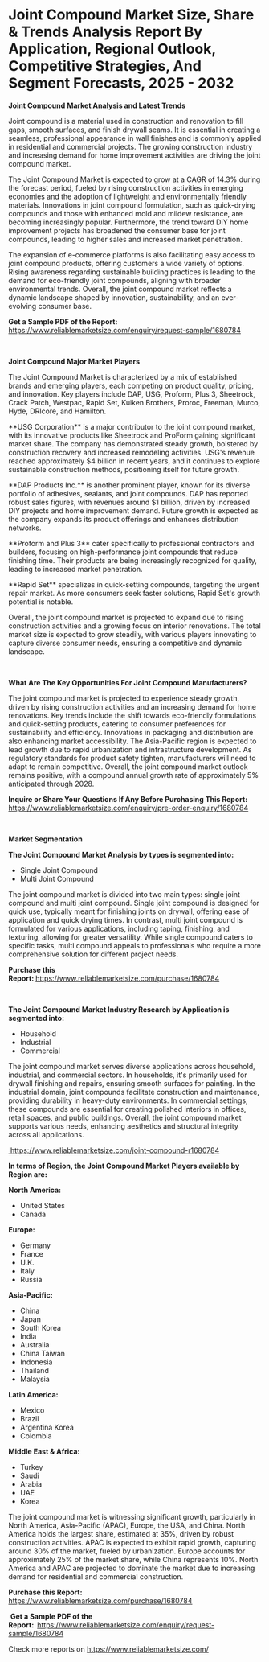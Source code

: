 <p><h1>Joint Compound Market Size, Share & Trends Analysis Report By Application, Regional Outlook, Competitive Strategies, And Segment Forecasts, 2025 - 2032</h1></p><p><strong>Joint Compound Market Analysis and Latest Trends</strong></p>
<p><p>Joint compound is a material used in construction and renovation to fill gaps, smooth surfaces, and finish drywall seams. It is essential in creating a seamless, professional appearance in wall finishes and is commonly applied in residential and commercial projects. The growing construction industry and increasing demand for home improvement activities are driving the joint compound market.</p><p>The Joint Compound Market is expected to grow at a CAGR of 14.3% during the forecast period, fueled by rising construction activities in emerging economies and the adoption of lightweight and environmentally friendly materials. Innovations in joint compound formulation, such as quick-drying compounds and those with enhanced mold and mildew resistance, are becoming increasingly popular. Furthermore, the trend toward DIY home improvement projects has broadened the consumer base for joint compounds, leading to higher sales and increased market penetration.</p><p>The expansion of e-commerce platforms is also facilitating easy access to joint compound products, offering customers a wide variety of options. Rising awareness regarding sustainable building practices is leading to the demand for eco-friendly joint compounds, aligning with broader environmental trends. Overall, the joint compound market reflects a dynamic landscape shaped by innovation, sustainability, and an ever-evolving consumer base.</p></p>
<p><strong>Get a Sample PDF of the Report:&nbsp;</strong> <a href="https://www.reliablemarketsize.com/enquiry/request-sample/1680784?utm_campaign=3114&utm_medium=2&utm_source=Github&utm_content=ia&utm_term=30032025&utm_id=joint-compound">https://www.reliablemarketsize.com/enquiry/request-sample/1680784</a></p>
<p>&nbsp;</p>
<p><strong>Joint Compound Major Market Players</strong></p>
<p><p>The Joint Compound Market is characterized by a mix of established brands and emerging players, each competing on product quality, pricing, and innovation. Key players include DAP, USG, Proform, Plus 3, Sheetrock, Crack Patch, Westpac, Rapid Set, Kuiken Brothers, Proroc, Freeman, Murco, Hyde, DRIcore, and Hamilton. </p><p>**USG Corporation** is a major contributor to the joint compound market, with its innovative products like Sheetrock and ProForm gaining significant market share. The company has demonstrated steady growth, bolstered by construction recovery and increased remodeling activities. USG's revenue reached approximately $4 billion in recent years, and it continues to explore sustainable construction methods, positioning itself for future growth.</p><p>**DAP Products Inc.** is another prominent player, known for its diverse portfolio of adhesives, sealants, and joint compounds. DAP has reported robust sales figures, with revenues around $1 billion, driven by increased DIY projects and home improvement demand. Future growth is expected as the company expands its product offerings and enhances distribution networks.</p><p>**Proform and Plus 3** cater specifically to professional contractors and builders, focusing on high-performance joint compounds that reduce finishing time. Their products are being increasingly recognized for quality, leading to increased market penetration. </p><p>**Rapid Set** specializes in quick-setting compounds, targeting the urgent repair market. As more consumers seek faster solutions, Rapid Set's growth potential is notable. </p><p>Overall, the joint compound market is projected to expand due to rising construction activities and a growing focus on interior renovations. The total market size is expected to grow steadily, with various players innovating to capture diverse consumer needs, ensuring a competitive and dynamic landscape.</p></p>
<p>&nbsp;</p>
<p><strong>What Are The Key Opportunities For Joint Compound Manufacturers?</strong></p>
<p><p>The joint compound market is projected to experience steady growth, driven by rising construction activities and an increasing demand for home renovations. Key trends include the shift towards eco-friendly formulations and quick-setting products, catering to consumer preferences for sustainability and efficiency. Innovations in packaging and distribution are also enhancing market accessibility. The Asia-Pacific region is expected to lead growth due to rapid urbanization and infrastructure development. As regulatory standards for product safety tighten, manufacturers will need to adapt to remain competitive. Overall, the joint compound market outlook remains positive, with a compound annual growth rate of approximately 5% anticipated through 2028.</p></p>
<p><strong>Inquire or Share Your Questions If Any Before Purchasing This Report:</strong> <a href="https://www.reliablemarketsize.com/enquiry/pre-order-enquiry/1680784?utm_campaign=3114&utm_medium=2&utm_source=Github&utm_content=ia&utm_term=30032025&utm_id=joint-compound">https://www.reliablemarketsize.com/enquiry/pre-order-enquiry/1680784</a></p>
<p>&nbsp;</p>
<p><strong>Market Segmentation</strong></p>
<p><strong>The Joint Compound Market Analysis by types is segmented into:</strong></p>
<p><ul><li>Single Joint Compound</li><li>Multi Joint Compound</li></ul></p>
<p><p>The joint compound market is divided into two main types: single joint compound and multi joint compound. Single joint compound is designed for quick use, typically meant for finishing joints on drywall, offering ease of application and quick drying times. In contrast, multi joint compound is formulated for various applications, including taping, finishing, and texturing, allowing for greater versatility. While single compound caters to specific tasks, multi compound appeals to professionals who require a more comprehensive solution for different project needs.</p></p>
<p><strong>Purchase this Report:&nbsp;</strong><a href="https://www.reliablemarketsize.com/purchase/1680784?utm_campaign=3114&utm_medium=2&utm_source=Github&utm_content=ia&utm_term=30032025&utm_id=joint-compound">https://www.reliablemarketsize.com/purchase/1680784</a></p>
<p>&nbsp;</p>
<p><strong>The Joint Compound Market Industry Research by Application is segmented into:</strong></p>
<p><ul><li>Household</li><li>Industrial</li><li>Commercial</li></ul></p>
<p><p>The joint compound market serves diverse applications across household, industrial, and commercial sectors. In households, it's primarily used for drywall finishing and repairs, ensuring smooth surfaces for painting. In the industrial domain, joint compounds facilitate construction and maintenance, providing durability in heavy-duty environments. In commercial settings, these compounds are essential for creating polished interiors in offices, retail spaces, and public buildings. Overall, the joint compound market supports various needs, enhancing aesthetics and structural integrity across all applications.</p></p>
<p><a href="https://www.reliablemarketsize.com/joint-compound-r1680784?utm_campaign=3114&utm_medium=2&utm_source=Github&utm_content=ia&utm_term=30032025&utm_id=joint-compound">&nbsp;https://www.reliablemarketsize.com/joint-compound-r1680784</a></p>
<p><strong>In terms of Region, the Joint Compound Market Players available by Region are:</strong></p>
<p>
    <p> <strong> North America: </strong>
        <ul>
            <li>United States</li>
            <li>Canada</li>
        </ul>
        </p> 
    <p> <strong> Europe: </strong>
        <ul>
            <li>Germany</li>
            <li>France</li>
            <li>U.K.</li>
            <li>Italy</li>
            <li>Russia</li>
        </ul>
        </p> 
    <p> <strong> Asia-Pacific: </strong>
        <ul>
            <li>China</li>
            <li>Japan</li>
            <li>South Korea</li>
            <li>India</li>
            <li>Australia</li>
            <li>China Taiwan</li>
            <li>Indonesia</li>
            <li>Thailand</li>
            <li>Malaysia</li>
        </ul>
        </p> 
    <p> <strong> Latin America: </strong>
        <ul>
            <li>Mexico</li>
            <li>Brazil</li>
            <li>Argentina Korea</li>
            <li>Colombia</li>
        </ul>
        </p> 
    <p> <strong> Middle East & Africa: </strong>
        <ul>
            <li>Turkey</li>
            <li>Saudi</li>
            <li>Arabia</li>
            <li>UAE</li>
            <li>Korea</li>
        </ul>
    </p>
    </p>
<p><p>The joint compound market is witnessing significant growth, particularly in North America, Asia-Pacific (APAC), Europe, the USA, and China. North America holds the largest share, estimated at 35%, driven by robust construction activities. APAC is expected to exhibit rapid growth, capturing around 30% of the market, fueled by urbanization. Europe accounts for approximately 25% of the market share, while China represents 10%. North America and APAC are projected to dominate the market due to increasing demand for residential and commercial construction.</p></p>
<p><strong>Purchase this Report: </strong><a href="https://www.reliablemarketsize.com/purchase/1680784?utm_campaign=3114&utm_medium=2&utm_source=Github&utm_content=ia&utm_term=30032025&utm_id=joint-compound">https://www.reliablemarketsize.com/purchase/1680784</a></p>
<p>&nbsp;<strong>Get a Sample PDF of the Report:&nbsp;&nbsp;</strong><a href="https://www.reliablemarketsize.com/enquiry/request-sample/1680784?utm_campaign=3114&utm_medium=2&utm_source=Github&utm_content=ia&utm_term=30032025&utm_id=joint-compound">https://www.reliablemarketsize.com/enquiry/request-sample/1680784</a></p>
<p><strong></strong></p>
<p>Check more reports on <a href="https://www.reliablemarketsize.com/?utm_campaign=3114&utm_medium=2&utm_source=Github&utm_content=ia&utm_term=30032025&utm_id=joint-compound">https://www.reliablemarketsize.com/</a></p>